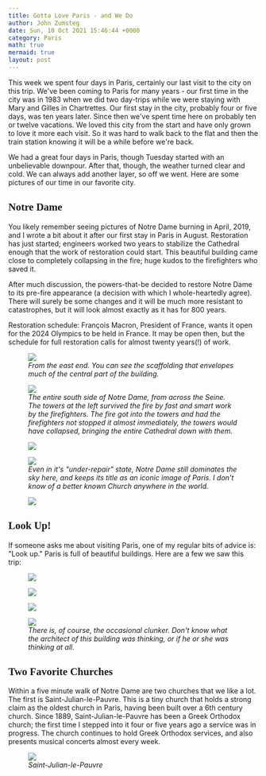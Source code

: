 ```yaml
---
title: Gotta Love Paris - and We Do
author: John Zumsteg
date: Sun, 10 Oct 2021 15:46:44 +0000
category: Paris
math: true
mermaid: true
layout: post
---
```

This week we spent four days in Paris, certainly our last visit to the city on this trip. We've been coming to Paris for many years - our first time in the city was in 1983 when we did two day-trips while we were staying with Mary and Gilles in Chartrettes. Our first stay in the city, probably four or five days, was ten years later. Since then we've spent time here on probably ten or twelve vacations. We loved this city from the start and have only grown to love it more each visit. So it was hard to walk back to the flat and then the train station knowing it will be a while before we're back.

We had a great four days in Paris, though Tuesday started with an unbelievable downpour. After that, though, the weather turned clear and cold. We can always add another layer, so off we went. Here are some pictures of our time in our favorite city.
<h2 style="font-family: verdana;">Notre Dame</h2>
You likely remember seeing pictures of Notre Dame burning in April, 2019, and I wrote a bit about it after our first stay in Paris in August. Restoration has just started; engineers worked two years to stabilize the Cathedral enough that the work of restoration could start. This beautiful building came close to completely collapsing in the fire; huge kudos to the firefighters who saved it.

After much discussion, the powers-that-be decided to restore Notre Dame to its pre-fire appearance (a decision with which I whole-heartedly agree). There will surely be some changes and it will be much more resistant to catastrophes, but it will look almost exactly as it has for 800 years.&nbsp;

Restoration schedule: François Macron, President of France, wants it open for the 2024 Olympics to be held in France. It may be open then, but the schedule for full restoration calls for almost twenty years(!) of work.

<figure class="landscape">
	<img src="{{site.url}}/assets/images/2021/10/DSC01732.jpg"/>
	<figcaption><em>From the east end. You can see the scaffolding that envelopes much of the central part of the building.</em></figcaption>
</figure>



<figure class="landscape">
	<img src="{{site.url}}/assets/images/2021/10/DSC01736.jpg"/>
	<figcaption><em>The entire south side of Notre Dame, from across the Seine. The towers at the left survived the fire by fast and smart work by the firefighters. The fire got into the towers and had the firefighters not stopped it almost immediately, the towers would have collapsed, bringing the entire Cathedral down with them.</em></figcaption>
</figure>

<figure class="landscape">
	<img src="{{site.url}}/assets/images/2021/10/DSC01738.jpg"/>
	<figcaption><em></em></figcaption>
</figure>

<!-- <figure>
	<img src="{{site.url}}/assets/images/2021/10/DSC01738.jpg"/>
	<figcaption></figcaption>
</figure>

 -->

<figure class="portrait">
	<img src="{{site.url}}/assets/images/2021/10/DSC01756.jpg"/>
	<figcaption><em>Even in it's "under-repair" state, Notre Dame still dominates the sky here, and keeps its title as an iconic image of Paris. I don't know of a better known Church anywhere in the world.</em></figcaption>
</figure>

<figure class="portrait">
	<img src="{{site.url}}/assets/images/2021/10/DSC01737.jpg"/>
	<figcaption><em></em></figcaption>
</figure>

<h2 style="font-family: verdana;">Look Up!</h2>
If someone asks me about visiting Paris, one of my regular bits of advice is: "Look up." Paris is full of beautiful buildings. Here are a few we saw this trip:
<figure class="landscape">
	<img src="{{site.url}}/assets/images/2021/10/DSC01716.jpg"/>
	<figcaption><em></em></figcaption>
</figure>

<figure class="portrait">
	<img src="{{site.url}}/assets/images/2021/10/DSC01708.jpg"/>
	<figcaption><em></em></figcaption>
</figure>

<figure class="landscape">
	<img src="{{site.url}}/assets/images/2021/10/DSC01712.jpg"/>
	<figcaption><em></em></figcaption>
</figure>

<!-- <figure>
	<img src="{{site.url}}/assets/images/2021/10/DSC01716.jpg"/>
	<figcaption></figcaption>
</figure>

 <figure>
	<img src="{{site.url}}/assets/images/2021/10/DSC01712.jpg"/>
	<figcaption></figcaption>
</figure>

 <figure>
	<img src="{{site.url}}/assets/images/2021/10/DSC01708.jpg"/>
	<figcaption></figcaption>
</figure>

 -->

<figure class = "landscape">
	<img src="{{site.url}}/assets/images/2021/10/DSC00143.jpg"/>
	<figcaption><em>There is, of course, the occasional clunker. Don't know what the architect of this building was thinking, or if he or she was thinking at all.</em></figcaption>
</figure>


<h2 style="font-family: verdana;">Two Favorite Churches</h2>
Within a five minute walk of Notre Dame are two churches that we like a lot. The first is Saint-Julian-le-Pauvre. This is a tiny church that holds a strong claim as the oldest church in Paris, having been built over a 6th century church. Since 1889, Saint-Julian-le-Pauvre has been a Greek Orthodox church; the first time I stepped into it four or five years ago a service was in progress. The church continues to hold Greek Orthodox services, and also presents musical concerts almost every week.

<figure class="landscape">
	<img src="{{site.url}}/assets/images/2021/10/DSC01740.jpg"/>
	<figcaption><em>Saint-Julian-le-Pauvre</em></figcaption>
</figure>
<!-- <figure>
	<img src="{{site.url}}/assets/images/2021/10/DSC01740.jpg"/>
	<figcaption></figcaption>
</figure>

 -->

<figure class="portrait">
	<img src="{{site.url}}/assets/images/2021/10/DSC01752.jpg"/>
	<figcaption><em>Saint-Julian-le-Pauvre</em></figcaption>
</figure>
<!-- <figure>
	<img src="{{site.url}}/assets/images/2021/10/DSC01752.jpg"/>
	<figcaption></figcaption>
</figure>

 -->

The other favorite church is Saint-Severin, just a hundred yards from Saint-Julian-le-Pauvre. This church has some Romanesque arches in the nave and about every type of Gothic known: early, flamboyant, neo-, etc. It, too, is not a huge Church, and it doesn't draw crowds, so it is a place of beauty and peace. For us, it's a lovely place to just sit.

<figure class="portrait">
	<img src="{{site.url}}/assets/images/2021/10/DSC01772.jpg"/>
	<figcaption><em>Saint Severin</em></figcaption>
</figure>
<!-- <figure>
	<img src="{{site.url}}/assets/images/2021/10/DSC01772.jpg"/>
	<figcaption></figcaption>
</figure>

 -->

<figure class="portrait">
	<img src="{{site.url}}/assets/images/2021/10/DSC01764.jpg"/>
	<figcaption><em>Tcaption</em></figcaption>
</figure>
<!-- <figure>
	<img src="{{site.url}}/assets/images/2021/10/DSC01764.jpg"/>
	<figcaption></figcaption>
</figure>

  -->

<figure class="portrait">
	<img src="{{site.url}}/assets/images/2021/10/DSC01762.jpg"/>
	<figcaption><em></em></figcaption>
</figure>
<!-- <figure>
	<img src="{{site.url}}/assets/images/2021/10/DSC01762.jpg"/>
	<figcaption></figcaption>
</figure>

 -->

<figure class="portrait">
	<img src="{{site.url}}/assets/images/2021/10/DSC01768.jpg"/>
	<figcaption><em>Gotta love a beautiful organ.</em></figcaption>
</figure>


<h2 style="font-family: verdana;">River Walk</h2>
After visiting Saint-Julian-le-Pauvre and Saint-Severin, it was time to start back. We walked to the north side of the Seine (the Right Bank, as it's known) and walked along the river.

Our first few trips to Paris, I whined about how few places there were where people could walk along the river. Fortunately, things have changed, as there are now several miles of walks along the Seine. Right next to the river runs a former two-lane freeway that transported tens of thousands of cars a day. A few years back the city closed the road to cars on Sundays and opened it to walkers, runners, skateboarders, bikers, strollers, scooters.&nbsp; Then a couple years ago the mayor of Paris closed it off permanently, thus earning the ire of thousands of motorists. The payoff, though, has been fabulous for us walkers.

<figure class="landscape">
	<img src="{{site.url}}/assets/images/2021/10/DSC01778.jpg"/>
	<figcaption><em>A heavily-used "highway' down the Right Bank, turned into a walkers/bikers/runners paradise. Drivers are less enthused, but we think this is by far the best use of this road.</em></figcaption>
</figure>



Some pictures of Paris from our walk down the river...

<figure class="landscape">
	<img src="{{site.url}}/assets/images/2021/10/DSC01774.jpg"/>
	<figcaption><em>Lots of bridges, close up!</em></figcaption>
</figure>



<figure class="landscape">
	<img src="{{site.url}}/assets/images/2021/10/DSC01773.jpg"/>
	<figcaption><em>The Conciergerie, long a notorious prison, now a government office building.</em></figcaption>
</figure>



<figure class="landscape">
	<img src="{{site.url}}/assets/images/2021/10/DSC01790.jpg"/>
	<figcaption><em>School-kids enjoying the walkway and a beautiful day.</em></figcaption>
</figure>



<figure class="landscape">
	<img src="{{site.url}}/assets/images/2021/10/DSC01777.jpg"/>
	<figcaption><em>A corner of Ile de la Cité, home of Notre Dame. This is the only part of the island where residences were spared the clearing and rebuilding wrought by Baron Von Haussman in the 1870s.</em></figcaption>
</figure>



<figure class="landscape">
	<img src="{{site.url}}/assets/images/2021/10/DSC01804.jpg"/>
	<figcaption><em>Looking across at Ile St. Louis. You are seeing here some of the most expensive residences in Paris: a 230 sq. ft. studio apartment is listed for \\$400,000; a nice 750 sq. ft. two-bedroom goes for \\$1.4 million.</em></figcaption>
</figure>



<figure class="landscape">
	<img src="{{site.url}}/assets/images/2021/10/DSC01801.jpg"/>
	<figcaption><em>Nice place to eat lunch...</em></figcaption>
</figure>



Then, it was on the bus, back to the flat, pack up and head for the train station. As we walked along the river, we said, again and again, how much we love Paris, and how we will always have a plan for the next trip there. Have to have something to look forward to through the approaching winter, and Paris is what we'll be remembering and looking forward to again.
